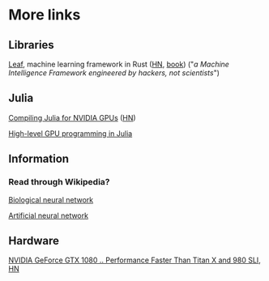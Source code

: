 # More links

## Libraries

[Leaf](https://github.com/autumnai/leaf), machine learning framework in Rust ([HN](https://news.ycombinator.com/item?id=11562805), [book](http://autumnai.com/leaf/book/leaf.html)) ("*a Machine Intelligence Framework engineered by hackers, not scientists*")

## Julia

[Compiling Julia for NVIDIA GPUs](http://blog.maleadt.net/2015/01/15/julia-cuda/) ([HN](https://news.ycombinator.com/item?id=8991622))

[High-level GPU programming in Julia](http://arxiv.org/abs/1604.03410)

## Information

### Read through Wikipedia?

[Biological neural network](https://en.wikipedia.org/wiki/Biological_neural_network)

[Artificial neural network](https://en.wikipedia.org/wiki/Artificial_neural_network)

## Hardware

[NVIDIA GeForce GTX 1080 .. Performance Faster Than Titan X and 980 SLI](http://wccftech.com/nvidia-geforce-gtx-1080-launch/), [HN](https://news.ycombinator.com/item?id=11648110)

